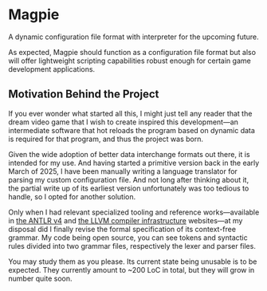 # Magpie

A dynamic configuration file format with interpreter for the upcoming future.

As expected, Magpie should function as a configuration file format but also will offer lightweight scripting capabilities robust enough for certain game development applications.

## Motivation Behind the Project

If you ever wonder what started all this, I might just tell any reader that the dream video game that I wish to create inspired this development—an intermediate software that hot reloads the program based on dynamic data is required for that program, and thus the project was born.

Given the wide adoption of better data interchange formats out there, it is intended for my use. And having started a primitive version back in the early March of 2025, I have been manually writing a language translator for parsing my custom configuration file. And not long after thinking about it, the partial write up of its earliest version unfortunately was too tedious to handle, so I opted for another solution.

Only when I had relevant specialized tooling and reference works—available in [the ANTLR v4](https://www.antlr.org/) and [the LLVM compiler infrastructure](https://llvm.org/) websites—at my disposal did I finally revise the formal specification of its context-free grammar. My code being open source, you can see tokens and syntactic rules divided into two grammar files, respectively the lexer and parser files. 

You may study them as you please. Its current state being unusable is to be expected. They currently amount to ~200 LoC in total, but they will grow in number quite soon.
